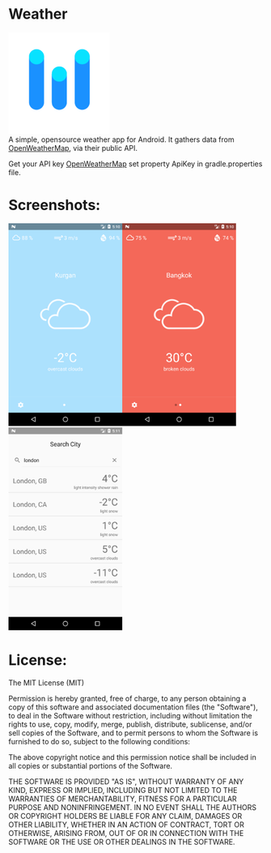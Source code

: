 # Weather 

<img src="/screenshots/app_icon.png" height="200px"/> <br>
A simple, opensource weather app for Android. It gathers data from [OpenWeatherMap](https://openweathermap.org/), via their public API.

Get your API key [OpenWeatherMap](https://openweathermap.org/appid) set property ApiKey in gradle.properties file.

# Screenshots:
<img src="/screenshots/screen1.png" height="400px"/><img src="/screenshots/screen2.png" height="400px"/><img src="/screenshots/screen3.png" height="400px"/>


# License:
The MIT License (MIT)

Permission is hereby granted, free of charge, to any person obtaining a copy
of this software and associated documentation files (the "Software"), to deal
in the Software without restriction, including without limitation the rights
to use, copy, modify, merge, publish, distribute, sublicense, and/or sell
copies of the Software, and to permit persons to whom the Software is
furnished to do so, subject to the following conditions:

The above copyright notice and this permission notice shall be included in all
copies or substantial portions of the Software.

THE SOFTWARE IS PROVIDED "AS IS", WITHOUT WARRANTY OF ANY KIND, EXPRESS OR
IMPLIED, INCLUDING BUT NOT LIMITED TO THE WARRANTIES OF MERCHANTABILITY,
FITNESS FOR A PARTICULAR PURPOSE AND NONINFRINGEMENT. IN NO EVENT SHALL THE
AUTHORS OR COPYRIGHT HOLDERS BE LIABLE FOR ANY CLAIM, DAMAGES OR OTHER
LIABILITY, WHETHER IN AN ACTION OF CONTRACT, TORT OR OTHERWISE, ARISING FROM,
OUT OF OR IN CONNECTION WITH THE SOFTWARE OR THE USE OR OTHER DEALINGS IN THE
SOFTWARE.